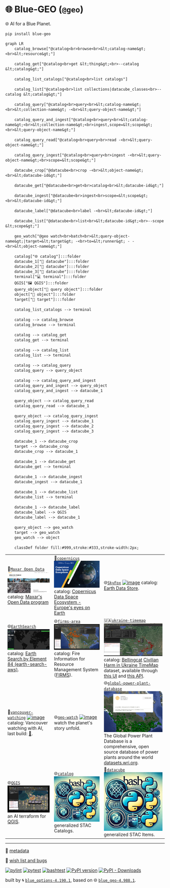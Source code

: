 # 🌐 Blue-GEO (`@geo`)

🌐 AI for a Blue Planet.

```bash
pip install blue-geo
```

```mermaid
graph LR
    catalog_browse["@catalog<br>browse<br>&lt;catalog-name&gt;<br>&lt;resource&gt;"]

    catalog_get["@catalog<br>get &lt;thing&gt;<br>--catalog &lt;catalog&gt;"]

    catalog_list_catalogs["@catalog<br>list catalogs"]

    catalog_list["@catalog<br>list collections|datacube_classes<br>--catalog &lt;catalog&gt;"]

    catalog_query["@catalog<br>query<br>&lt;catalog-name&gt;<br>&lt;collection-name&gt; -<br>&lt;query-object-name&gt;"]

    catalog_query_and_ingest["@catalog<br>query<br>&lt;catalog-name&gt;<br>&lt;collection-name&gt;<br>ingest,scope=&lt;scope&gt;<br>&lt;query-object-name&gt;"]

    catalog_query_read["@catalog<br>query<br>read -<br>&lt;query-object-name&gt;"]

    catalog_query_ingest["@catalog<br>query<br>ingest -<br>&lt;query-object-name&gt;<br>scope=&lt;scope&gt;"]

    datacube_crop["@datacube<br>crop -<br>&lt;object-name&gt;<br>&lt;datacube-id&gt;"]

    datacube_get["@datacube<br>get<br>catalog<br>&lt;datacube-id&gt;"]

    datacube_ingest["@datacube<br>ingest<br>scope=&lt;scope&gt;<br>&lt;datacube-id&gt;"]

    datacube_label["@datacube<br>label -<br>&lt;datacube-id&gt;"]

    datacube_list["@datacube<br>list<br>&lt;datacube-id&gt;<br>--scope &lt;scope&gt;"]

    geo_watch["@geo watch<br>batch<br>&lt;query-object-name&gt;|target=&lt;target&gt; -<br>to=&lt;runner&gt; - -<br>&lt;object-name&gt;"]

    catalog["🌐 catalog"]:::folder
    datacube_1["🧊 datacube"]:::folder
    datacube_2["🧊 datacube"]:::folder
    datacube_3["🧊 datacube"]:::folder
    terminal["💻 terminal"]:::folder
    QGIS["🖼️ QGIS"]:::folder
    query_object["📂 query object"]:::folder
    object["📂 object"]:::folder
    target["🎯 target"]:::folder

    catalog_list_catalogs --> terminal

    catalog --> catalog_browse
    catalog_browse --> terminal

    catalog --> catalog_get
    catalog_get --> terminal

    catalog --> catalog_list
    catalog_list --> terminal

    catalog --> catalog_query
    catalog_query --> query_object

    catalog --> catalog_query_and_ingest
    catalog_query_and_ingest --> query_object
    catalog_query_and_ingest --> datacube_1

    query_object --> catalog_query_read
    catalog_query_read --> datacube_1

    query_object --> catalog_query_ingest
    catalog_query_ingest --> datacube_1
    catalog_query_ingest --> datacube_2
    catalog_query_ingest --> datacube_3

    datacube_1 --> datacube_crop
    target --> datacube_crop
    datacube_crop --> datacube_1

    datacube_1 --> datacube_get
    datacube_get --> terminal

    datacube_1 --> datacube_ingest
    datacube_ingest --> datacube_1

    datacube_1 --> datacube_list
    datacube_list --> terminal

    datacube_1 --> datacube_label
    datacube_label --> QGIS
    datacube_label --> datacube_1

    query_object --> geo_watch
    target --> geo_watch
    geo_watch --> object

    classDef folder fill:#999,stroke:#333,stroke-width:2px;
```

|   |   |   |
| --- | --- | --- |
| 🧊[`Maxar Open Data`](https://github.com/kamangir/blue-geo/tree/main/blue_geo/catalog/maxar_open_data) [![image](https://github.com/kamangir/assets/blob/main/blue-geo/MaxarOpenData.png?raw=true)](https://github.com/kamangir/blue-geo/tree/main/blue_geo/catalog/maxar_open_data) catalog: [Maxar's Open Data program](https://www.maxar.com/open-data/) | 🧊[`copernicus`](https://github.com/kamangir/blue-geo/tree/main/blue_geo/catalog/copernicus) [![image](https://github.com/kamangir/assets/blob/main/blue-geo/copernicus.jpg?raw=true)](https://github.com/kamangir/blue-geo/tree/main/blue_geo/catalog/copernicus) catalog: [Copernicus Data Space Ecosystem - Europe's eyes on Earth](https://dataspace.copernicus.eu/) | 🌐[`SkyFox`](https://github.com/kamangir/blue-geo/tree/main/blue_geo/catalog/SkyFox) [![image](https://earthdaily.github.io/EDA-Documentation/Images/EarthDailyEDS.png)](https://github.com/kamangir/blue-geo/tree/main/blue_geo/catalog/SkyFox) catalog: [Earth Data Store](https://earthdaily.github.io/EDA-Documentation/). |
| 🌐[`EarthSearch`](https://github.com/kamangir/blue-geo/blob/main/blue_geo/catalog/EarthSearch) [![image](https://github.com/kamangir/assets/blob/main/blue-geo/viewer-aws-element84-com.png?raw=true)](https://github.com/kamangir/blue-geo/blob/main/blue_geo/catalog/EarthSearch) catalog: [Earth Search by Element 84 (earth-search-aws)](https://stacindex.org/catalogs/earth-search#/). | 🌐[`firms-area`](https://github.com/kamangir/blue-geo/tree/main/blue_geo/catalog/firms) [![image](https://raw.githubusercontent.com/kamangir/assets/main/blue-geo/datacube-firms_area.jpg)](https://github.com/kamangir/blue-geo/tree/main/blue_geo/catalog/firms) catalog: Fire Information for Resource Management System ([FIRMS](https://firms.modaps.eosdis.nasa.gov)). | 🇺🇦[`ukraine-timemap`](https://github.com/kamangir/blue-geo/blob/main/blue_geo/catalog/ukraine_timemap) [![image](https://github.com/kamangir/assets/blob/main/nbs/ukraine-timemap/QGIS.png?raw=true)](https://github.com/kamangir/blue-geo/blob/main/blue_geo/catalog/ukraine_timemap) catalog: [Bellingcat](https://www.bellingcat.com/) [Civilian Harm in Ukraine TimeMap](https://github.com/bellingcat/ukraine-timemap) dataset, available through [this UI](https://ukraine.bellingcat.com/) and [this API](https://bellingcat-embeds.ams3.cdn.digitaloceanspaces.com/production/ukr/timemap/api.json). |
| 🌈[`vancouver-watching`](https://github.com/kamangir/Vancouver-Watching) [![image](https://kamangir-public.s3.ca-central-1.amazonaws.com/2024-01-06-20-39-46-73614/2024-01-06-20-39-46-73614-2X.gif?raw=true)](https://github.com/kamangir/Vancouver-Watching) catalog: Vancouver watching with AI, last build: [🔗](https://kamangir-public.s3.ca-central-1.amazonaws.com/test_vancouver_watching_ingest/animation.gif). | 🌐[`geo-watch`](https://github.com/kamangir/blue-geo/blob/main/blue_geo/watch) [![image](https://kamangir-public.s3.ca-central-1.amazonaws.com/geo-watch-2024-09-06-Jasper-a/geo-watch-2024-09-06-Jasper-a-2X.gif)](https://github.com/kamangir/blue-geo/blob/main/blue_geo/watch) watch the planet's story unfold. | 🌐[`global-power-plant-database`](https://github.com/kamangir/blue-geo/tree/main/blue_geo/objects/md/global_power_plant_database.md) [![image](https://github.com/kamangir/assets/blob/main/blue-geo/global_power_plant_database-cover.png?raw=true)](https://github.com/kamangir/blue-geo/tree/main/blue_geo/objects/md/global_power_plant_database.md) The Global Power Plant Database is a comprehensive, open source database of power plants around the world [datasets.wri.org](https://datasets.wri.org/datasets/global-power-plant-database). |
| 🌐[`QGIS`](https://github.com/kamangir/blue-geo/blob/main/blue_geo/QGIS/README.md) [![image](https://raw.githubusercontent.com/kamangir/assets/main/blue-geo/QGIS.jpg)](https://github.com/kamangir/blue-geo/blob/main/blue_geo/QGIS/README.md) an AI terraform for [QGIS](https://www.qgis.org/). | 🌐[`catalog`](https://github.com/kamangir/blue-geo/tree/main/blue_geo/catalog) [![image](https://github.com/kamangir/assets/raw/main/blue-plugin/marquee.png?raw=true)](https://github.com/kamangir/blue-geo/tree/main/blue_geo/catalog) generalized STAC Catalogs. | 🧊[`datacube`](https://github.com/kamangir/blue-geo/tree/main/blue_geo/datacube) [![image](https://github.com/kamangir/assets/raw/main/blue-plugin/marquee.png?raw=true)](https://github.com/kamangir/blue-geo/tree/main/blue_geo/datacube) generalized STAC Items. |

---

📜 [metadata](./metadata.yaml)

🎁 [wish list and bugs](https://github.com/kamangir/blue-geo/issues/8)


[![pylint](https://github.com/kamangir/blue-geo/actions/workflows/pylint.yml/badge.svg)](https://github.com/kamangir/blue-geo/actions/workflows/pylint.yml) [![pytest](https://github.com/kamangir/blue-geo/actions/workflows/pytest.yml/badge.svg)](https://github.com/kamangir/blue-geo/actions/workflows/pytest.yml) [![bashtest](https://github.com/kamangir/blue-geo/actions/workflows/bashtest.yml/badge.svg)](https://github.com/kamangir/blue-geo/actions/workflows/bashtest.yml) [![PyPI version](https://img.shields.io/pypi/v/blue-geo.svg)](https://pypi.org/project/blue-geo/) [![PyPI - Downloads](https://img.shields.io/pypi/dd/blue-geo)](https://pypistats.org/packages/blue-geo)

built by 🌀 [`blue_options-4.190.1`](https://github.com/kamangir/awesome-bash-cli), based on 🌐 [`blue_geo-4.988.1`](https://github.com/kamangir/blue-geo).

